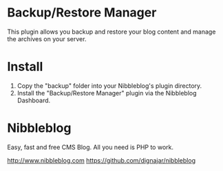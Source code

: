 # Backup/Restore Manager
This plugin allows you backup and restore your blog content and manage the archives on your server.

# Install
1. Copy the "backup" folder into your Nibbleblog's plugin directory.
2. Install the "Backup/Restore Manager" plugin via the Nibbleblog Dashboard.

# Nibbleblog
Easy, fast and free CMS Blog. All you need is PHP to work.

http://www.nibbleblog.com
https://github.com/dignajar/nibbleblog
